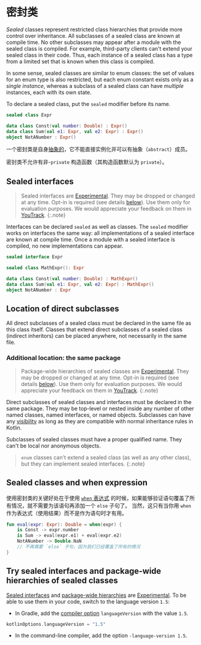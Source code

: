 # 密封类

_Sealed_ classes represent restricted class hierarchies that provide more control over inheritance.
All subclasses of a sealed class are known at compile time. No other subclasses may appear after
a module with the sealed class is compiled. For example, third-party clients can't extend your sealed class in their code.
Thus, each instance of a sealed class has a type from a limited set that is known when this class is compiled.

In some sense, sealed classes are similar to enum classes: the set of values
for an enum type is also restricted, but each enum constant exists only as a _single instance_, whereas a subclass
of a sealed class can have _multiple_ instances, each with its own state.

To declare a sealed class, put the `sealed` modifier before its name.

<div class="sample" markdown="1" theme="idea" data-highlight-only>

```kotlin
sealed class Expr

data class Const(val number: Double) : Expr()
data class Sum(val e1: Expr, val e2: Expr) : Expr()
object NotANumber : Expr()
```
</div>

一个密封类是自身[抽象的](classes.md#抽象类)，它不能直接实例化并可以有抽象（`abstract`）成员。

密封类不允许有非-`private` 构造函数（其构造函数默认为 `private`）。

## Sealed interfaces

> Sealed interfaces are [Experimental](evolution/components-stability.html). They may be dropped or changed at any time.
> Opt-in is required (see details [below](#try-sealed-interfaces-and-package-wide-hierarchies-of-sealed-classes)). Use them only for evaluation purposes. We would appreciate your feedback on them in [YouTrack](https://youtrack.jetbrains.com/issues/KT-42433).
{:.note}

Interfaces can be declared `sealed` as well as classes. The `sealed` modifier works on interfaces the same way:
all implementations of a sealed interface are known at compile time. Once a module with a sealed interface is compiled,
no new implementations can appear.

<div class="sample" markdown="1" theme="idea" data-highlight-only>

```kotlin
sealed interface Expr

sealed class MathExpr(): Expr

data class Const(val number: Double) : MathExpr()
data class Sum(val e1: Expr, val e2: Expr) : MathExpr()
object NotANumber : Expr
```
</div>

## Location of direct subclasses

All direct subclasses of a sealed class must be declared in the same file as this class itself. Classes that extend
direct subclasses of a sealed class (indirect inheritors) can be placed anywhere, not necessarily in the same file.

### Additional location: the same package

> Package-wide hierarchies of sealed classes are [Experimental](evolution/components-stability.html). They may be dropped or changed at any time.
> Opt-in is required (see details [below](#try-sealed-interfaces-and-package-wide-hierarchies-of-sealed-classes)). Use them only for evaluation purposes. We would appreciate your feedback on them in [YouTrack](https://youtrack.jetbrains.com/issues/KT-42433).
{:.note}

Direct subclasses of sealed classes and interfaces must be declared in the same package. They may be top-level or nested
inside any number of other named classes, named interfaces, or named objects. Subclasses can have any [visibility](visibility-modifiers.html)
as long as they are compatible with normal inheritance rules in Kotlin.

Subclasses of sealed classes must have a proper qualified name. They can't be local nor anonymous objects.

> `enum` classes can't extend a sealed class (as well as any other class), but they can implement sealed interfaces.
{:.note}

## Sealed classes and when expression

使用密封类的关键好处在于使用 [`when` 表达式](control-flow.md#when-表达式) 的时候，如果能够<!--
-->验证语句覆盖了所有情况，就不需要为该语句再添加一个 `else` 子句了。
当然，这只有当你用 `when` 作为表达式（使用结果）而不是作为语句时才有用。

<div class="sample" markdown="1" theme="idea" data-highlight-only>

```kotlin
fun eval(expr: Expr): Double = when(expr) {
    is Const -> expr.number
    is Sum -> eval(expr.e1) + eval(expr.e2)
    NotANumber -> Double.NaN
    // 不再需要 `else` 子句，因为我们已经覆盖了所有的情况
}
```
</div>

## Try sealed interfaces and package-wide hierarchies of sealed classes

[Sealed interfaces](#sealed-interfaces) and [package-wide hierarchies](#additional-location-the-same-package) are [Experimental](evolution/components-stability.html).
To be able to use them in your code, switch to the language version `1.5`:
* In Gradle, add the [compiler option](using-gradle.md#attributes-common-for-jvm-and-js) `languageVersion` with the value `1.5`.

<div class="sample" markdown="1" mode="groovy" theme="idea">

```groovy
kotlinOptions.languageVersion = "1.5"
```

</div>  

* In the command-line compiler, add the option `-language-version 1.5`.
